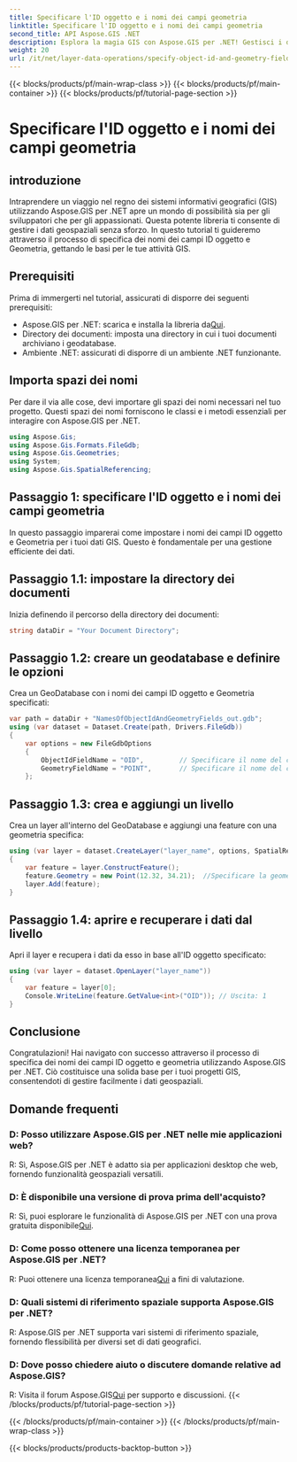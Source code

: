 ```yaml
---
title: Specificare l'ID oggetto e i nomi dei campi geometria
linktitle: Specificare l'ID oggetto e i nomi dei campi geometria
second_title: API Aspose.GIS .NET
description: Esplora la magia GIS con Aspose.GIS per .NET! Gestisci i dati geospaziali senza sforzo. Scaricalo ora e libera il potere dell'intelligenza spaziale.
weight: 20
url: /it/net/layer-data-operations/specify-object-id-and-geometry-field-names/
---
```


{{< blocks/products/pf/main-wrap-class >}}
{{< blocks/products/pf/main-container >}}
{{< blocks/products/pf/tutorial-page-section >}}

# Specificare l'ID oggetto e i nomi dei campi geometria

## introduzione
Intraprendere un viaggio nel regno dei sistemi informativi geografici (GIS) utilizzando Aspose.GIS per .NET apre un mondo di possibilità sia per gli sviluppatori che per gli appassionati. Questa potente libreria ti consente di gestire i dati geospaziali senza sforzo. In questo tutorial ti guideremo attraverso il processo di specifica dei nomi dei campi ID oggetto e Geometria, gettando le basi per le tue attività GIS.
## Prerequisiti
Prima di immergerti nel tutorial, assicurati di disporre dei seguenti prerequisiti:
-  Aspose.GIS per .NET: scarica e installa la libreria da[Qui](https://releases.aspose.com/gis/net/).
- Directory dei documenti: imposta una directory in cui i tuoi documenti archiviano i geodatabase.
- Ambiente .NET: assicurati di disporre di un ambiente .NET funzionante.
## Importa spazi dei nomi
Per dare il via alle cose, devi importare gli spazi dei nomi necessari nel tuo progetto. Questi spazi dei nomi forniscono le classi e i metodi essenziali per interagire con Aspose.GIS per .NET.
```csharp
using Aspose.Gis;
using Aspose.Gis.Formats.FileGdb;
using Aspose.Gis.Geometries;
using System;
using Aspose.Gis.SpatialReferencing;
```
## Passaggio 1: specificare l'ID oggetto e i nomi dei campi geometria
In questo passaggio imparerai come impostare i nomi dei campi ID oggetto e Geometria per i tuoi dati GIS. Questo è fondamentale per una gestione efficiente dei dati.
## Passaggio 1.1: impostare la directory dei documenti
Inizia definendo il percorso della directory dei documenti:
```csharp
string dataDir = "Your Document Directory";
```
## Passaggio 1.2: creare un geodatabase e definire le opzioni
Crea un GeoDatabase con i nomi dei campi ID oggetto e Geometria specificati:
```csharp
var path = dataDir + "NamesOfObjectIdAndGeometryFields_out.gdb";
using (var dataset = Dataset.Create(path, Drivers.FileGdb))
{
    var options = new FileGdbOptions
    {
        ObjectIdFieldName = "OID",         // Specificare il nome del campo ID oggetto
        GeometryFieldName = "POINT",       // Specificare il nome del campo Geometria
    };
```
## Passaggio 1.3: crea e aggiungi un livello
Crea un layer all'interno del GeoDatabase e aggiungi una feature con una geometria specifica:
```csharp
using (var layer = dataset.CreateLayer("layer_name", options, SpatialReferenceSystem.Wgs84))
{
    var feature = layer.ConstructFeature();
    feature.Geometry = new Point(12.32, 34.21);  //Specificare la geometria (in questo caso, un punto)
    layer.Add(feature);
}
```
## Passaggio 1.4: aprire e recuperare i dati dal livello
Apri il layer e recupera i dati da esso in base all'ID oggetto specificato:
```csharp
using (var layer = dataset.OpenLayer("layer_name"))
{
    var feature = layer[0];
    Console.WriteLine(feature.GetValue<int>("OID")); // Uscita: 1
}
```
## Conclusione
Congratulazioni! Hai navigato con successo attraverso il processo di specifica dei nomi dei campi ID oggetto e geometria utilizzando Aspose.GIS per .NET. Ciò costituisce una solida base per i tuoi progetti GIS, consentendoti di gestire facilmente i dati geospaziali.
## Domande frequenti
### D: Posso utilizzare Aspose.GIS per .NET nelle mie applicazioni web?
R: Sì, Aspose.GIS per .NET è adatto sia per applicazioni desktop che web, fornendo funzionalità geospaziali versatili.
### D: È disponibile una versione di prova prima dell'acquisto?
 R: Sì, puoi esplorare le funzionalità di Aspose.GIS per .NET con una prova gratuita disponibile[Qui](https://releases.aspose.com/).
### D: Come posso ottenere una licenza temporanea per Aspose.GIS per .NET?
 R: Puoi ottenere una licenza temporanea[Qui](https://purchase.aspose.com/temporary-license/) a fini di valutazione.
### D: Quali sistemi di riferimento spaziale supporta Aspose.GIS per .NET?
R: Aspose.GIS per .NET supporta vari sistemi di riferimento spaziale, fornendo flessibilità per diversi set di dati geografici.
### D: Dove posso chiedere aiuto o discutere domande relative ad Aspose.GIS?
 R: Visita il forum Aspose.GIS[Qui](https://forum.aspose.com/c/gis/33) per supporto e discussioni.
{{< /blocks/products/pf/tutorial-page-section >}}

{{< /blocks/products/pf/main-container >}}
{{< /blocks/products/pf/main-wrap-class >}}

{{< blocks/products/products-backtop-button >}}

